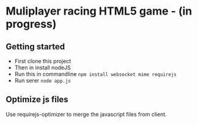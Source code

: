 # Muliplayer racing HTML5 game - (in progress)

## Getting started
* First clone this project
* Then in install nodeJS
* Run this in commandline `npm install websocket mime requirejs`
* Run serer `node app.js`

## Optimize js files
Use requirejs-optimizer to merge the javascript files from client.
